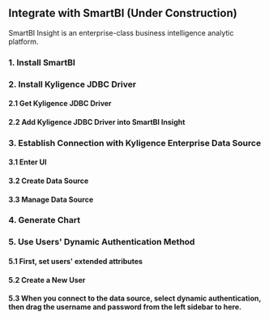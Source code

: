 ## Integrate with SmartBI (Under Construction)

SmartBI Insight is an enterprise-class business intelligence analytic platform.

### 1. Install SmartBI

### 2. Install Kyligence JDBC Driver

#### 2.1 Get Kyligence JDBC Driver

#### 2.2 Add Kyligence JDBC Driver into SmartBI Insight

### 3. Establish Connection with Kyligence Enterprise Data Source

#### 3.1 Enter UI

#### 3.2 Create Data Source

#### 3.3 Manage Data Source

### 4. Generate Chart

### 5. Use Users' Dynamic Authentication Method

#### 5.1 First, set users' extended attributes

#### 5.2 Create a New User

#### 5.3 When you connect to the data source, select dynamic authentication, then drag the username and password from the left sidebar to here.